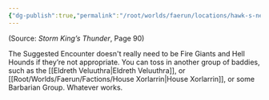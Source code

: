```yaml
---
{"dg-publish":true,"permalink":"/root/worlds/faerun/locations/hawk-s-nest/"}
---
```


(Source: *Storm King’s Thunder*, Page 90)

The Suggested Encounter doesn't really need to be Fire Giants and Hell Hounds if they’re not appropriate. You can toss in another group of baddies, such as the [[Eldreth Veluuthra\|Eldreth Veluuthra]], or [[Root/Worlds/Faerun/Factions/House Xorlarrin\|House Xorlarrin]], or some Barbarian Group. Whatever works.
